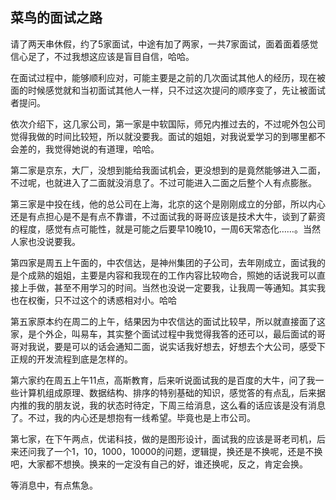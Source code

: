 ## 菜鸟的面试之路

请了两天串休假，约了5家面试，中途有加了两家，一共7家面试，面着面着感觉信心足了，不过我想这应该是盲目自信，哈哈。

在面试过程中，能够顺利应对，可能主要是之前的几次面试其他人的经历，现在被面的时候感觉就和当初面试其他人一样，只不过这次提问的顺序变了，先让被面试者提问。

依次介绍下，这几家公司，第一家是中软国际，师兄内推过去的，不过呢外包公司觉得我做的时间比较短，所以就没要我。面试的姐姐，对我说爱学习的到哪里都不会差的，我觉得她说的有道理，哈哈。

第二家是京东，大厂，没想到能给我面试机会，更没想到的是竟然能够进入二面，不过呢，也就进入了二面就没消息了。不过可能进入二面之后整个人有点膨胀。

第三家是中投在线，他的总公司在上海，北京的这个是刚刚成立的分部，所以内心还是有点担心是不是有点不靠谱，不过面试我的哥哥应该是技术大牛，谈到了薪资的程度，感觉有点可能性，就是可能之后要早10晚10，一周6天常态化……。当然人家也没说要我。

第四家是周五上午面的，中农信达，是神州集团的子公司，去年刚成立，面试我的是个成熟的姐姐，主要是内容和我现在的工作内容比较吻合，照她的话说我可以直接上手做，甚至不用学习的时间。当然也没说一定要我，让我周一等通知。其实我也在权衡，只不过这个的诱惑相对小。哈哈

第五家原本约在周二的上午，结果因为中农信达的面试比较早，所以就直接面了这家，是个外企，叫易车，其实整个面试过程中我觉得我答的还可以，最后面试的哥哥对我说，要是可以的话会通知二面，说实话我好想去，好想去个大公司，感受下正规的开发流程到底是怎样的。

第六家约在周五上午11点，高斯教育，后来听说面试我的是百度的大牛，问了我一些计算机组成原理、数据结构、排序的特别基础的知识，感觉答的有点乱，后来据内推的我的朋友说，我的状态时待定，下周三给消息，这么看的话应该是没有消息了。不过，我的内心还是想抱有一线希望。毕竟也是上市公司。

第七家，在下午两点，优诺科技，做的是图形设计，面试我的应该是哥老司机，后来还问我了一个1，10，1000，10000的问题，逻辑提，换还是不换呢，还是不换吧，大家都不想换。换来的一定没有自己的好，谁还换呢，反之，肯定会换。

等消息中，有点焦急。
